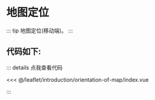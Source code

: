 <script setup>
// 解决打包错误 (window is not defined)
// VuePress 是在Node.js 服务端渲染，node没有window，所以报错ReferenceError: window is not defined
import { shallowRef, onMounted } from 'vue'    
const mapComponent = shallowRef(null)
onMounted(()=>{
    import('./index.vue').then(module => {
      mapComponent.value = module.default
    })
})
</script>
# 地图定位

::: tip
地图定位(移动端)。
:::

<component v-if="mapComponent" :is="mapComponent"></component>

## 代码如下:

::: details 点我查看代码

<<< @/leaflet/introduction/orientation-of-map/index.vue

:::
